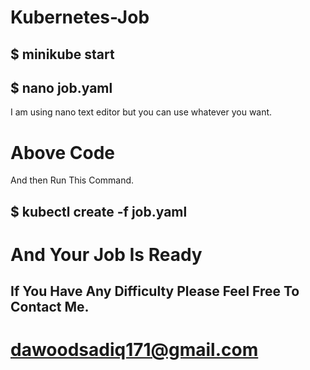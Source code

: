 # Kubernetes-Job
## $ minikube start
## $ nano job.yaml

I am using nano text editor but you can use whatever you want.

# Above Code

And then Run This Command.

## $ kubectl create -f job.yaml

# And Your Job Is Ready

## If You Have Any Difficulty Please Feel Free To Contact Me.

# dawoodsadiq171@gmail.com
